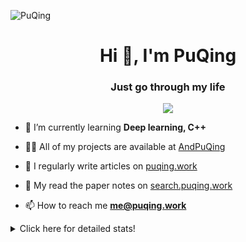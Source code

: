![PuQing](https://user-images.githubusercontent.com/27223114/171565019-9a56fae6-b08b-421f-99db-7e830da42371.png)

<h1 align="center">Hi 👋, I'm PuQing</h1>
<h3 align="center">Just go through my life</h3>

<p align="center">
  <img src="https://github-widgetbox.vercel.app/api/profile?username=AndPuQing&data=followers,repositories,stars,commits"/>
</p>

- 🌱 I’m currently learning **Deep learning, C++**

- 👨‍💻 All of my projects are available at [AndPuQing](https://github.com/AndPuQing)

- 📝 I regularly write articles on [puqing.work](http://puqing.work)

- 📜 My read the paper notes on [search.puqing.work](https://search.puqing.work)

- 📫 How to reach me **me@puqing.work**

<details>
<summary>Click here for detailed stats!</summary>

<!--START_SECTION:waka-->
**I'm a Night 🦉** 

```text
🌞 Morning    36 commits     ██░░░░░░░░░░░░░░░░░░░░░░░   8.65% 
🌆 Daytime    123 commits    ███████░░░░░░░░░░░░░░░░░░   29.57% 
🌃 Evening    194 commits    ███████████░░░░░░░░░░░░░░   46.63% 
🌙 Night      63 commits     ███░░░░░░░░░░░░░░░░░░░░░░   15.14%

```


📊 **This Week I Spent My Time On** 

```text
💬 Programming Languages: 
Python                   22 hrs 45 mins      ████████████░░░░░░░░░░░░░   51.41% 
C#                       8 hrs 33 mins       ████░░░░░░░░░░░░░░░░░░░░░   19.33% 
Java                     5 hrs 42 mins       ███░░░░░░░░░░░░░░░░░░░░░░   12.9% 
Jupyter Notebook         2 hrs 27 mins       █░░░░░░░░░░░░░░░░░░░░░░░░   5.57% 
TypeScript               2 hrs 14 mins       █░░░░░░░░░░░░░░░░░░░░░░░░   5.08%

🔥 Editors: 
VS Code                  33 hrs 47 mins      ███████████████████░░░░░░   76.36% 
Rider                    4 hrs 52 mins       ██░░░░░░░░░░░░░░░░░░░░░░░   11.0% 
IntelliJ                 4 hrs 43 mins       ██░░░░░░░░░░░░░░░░░░░░░░░   10.68% 
DataSpell                40 mins             ░░░░░░░░░░░░░░░░░░░░░░░░░   1.51% 
PyCharm                  8 mins              ░░░░░░░░░░░░░░░░░░░░░░░░░   0.31%

💻 Operating System: 
Linux                    23 hrs 51 mins      █████████████░░░░░░░░░░░░   53.9% 
Windows                  20 hrs 24 mins      ███████████░░░░░░░░░░░░░░   46.1%

```


<!--END_SECTION:waka-->
</details>
